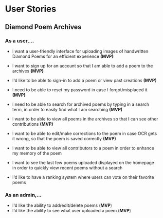 # User Stories

## Diamond Poem Archives

### As a user,...
* I want a user-friendly interface for uploading images of handwritten Diamond Poems for an efficient experience **(MVP)**
* I want to sign up for an account so that I am able to add a poem to the archives **(MVP)**
* I'd like to be able to sign-in to add a poem or view past creations **(MVP)**
* I need to be able to reset my password in case I forgot/misplaced it **(MVP)**
* I need to be able to search for archived poems by typing in a search term, in order to easily find what I am searching **(MVP)**
* I want to be able to view all poems in the archives so that I can see other contributions **(MVP)**
* I want to be able to edit/make corrections to the poem in case OCR gets it wrong, so that the poem is saved correctly **(MVP)**

* I want to be able to view all contributors to a poem in order to enhance my memory of the poem
* I want to see the last few poems uploaded displayed on the homepage in order to quickly view recent poems without a search
* I'd like to have a ranking system where users can vote on their favorite poems

### As an admin,...
* I'd like the ability to add/edit/delete poems (**MVP**)
* I'd like the ability to see what user uploaded a poem (**MVP**)